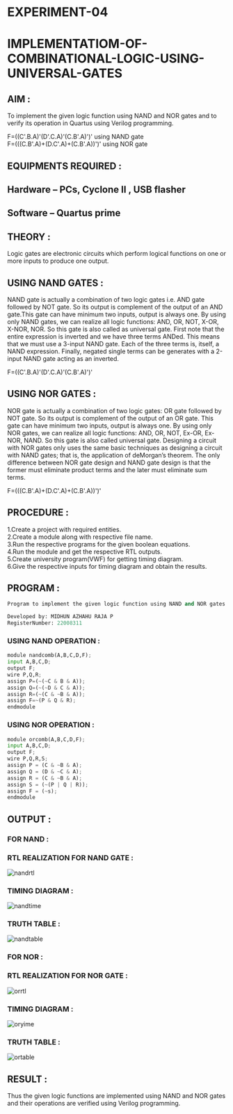 # EXPERIMENT-04
# IMPLEMENTATIOM-OF-COMBINATIONAL-LOGIC-USING-UNIVERSAL-GATES
 
## AIM :

To implement the given logic function using NAND and NOR gates and to verify its operation in Quartus using Verilog 
programming.

F=((C'.B.A)'(D'.C.A)'(C.B'.A)')' using NAND gate  
F=(((C.B'.A)+(D.C'.A)+(C.B'.A))')' using NOR gate  
## EQUIPMENTS REQUIRED :
## Hardware – PCs, Cyclone II , USB flasher  
## Software – Quartus prime 


## THEORY : 

Logic gates are electronic circuits which perform logical functions on one or more inputs to produce one output. 

## USING NAND GATES : 

NAND gate is actually a combination of two logic gates i.e. AND gate followed by NOT gate. So its output is complement of the output of an AND gate.This gate can have minimum two inputs, output is always one. By using only NAND gates, we can realize all logic functions: AND, OR, NOT, X-OR, X-NOR, NOR. So this gate is also called as universal gate. First note that the entire expression is inverted and we have three terms ANDed. This means that we must use a 3-input NAND gate. Each of the three terms is, itself, a NAND expression. Finally, negated single terms can be generates with a 2-input NAND gate acting as an inverted.

F=((C'.B.A)'(D'.C.A)'(C.B'.A)')'

## USING NOR GATES :

NOR gate is actually a combination of two logic gates: OR gate followed by NOT gate. So its output is complement of the output of an OR gate. This gate can have minimum two inputs, output is always one. By using only NOR gates, we can realize all logic functions: AND, OR, NOT, Ex-OR, Ex-NOR, NAND. So this gate is also called universal gate. Designing a circuit with NOR gates only uses the same basic techniques as designing a circuit with NAND gates; that is, the application of deMorgan’s theorem. The only difference between NOR gate design and NAND gate design is that the former must eliminate product terms and the later must eliminate sum terms.

F=(((C.B'.A)+(D.C'.A)+(C.B'.A))')'

## PROCEDURE :

1.Create a project with required entities.  
2.Create a module along with respective file name.  
3.Run the respective programs for the given boolean equations.  
4.Run the module and get the respective RTL outputs.  
5.Create university program(VWF) for getting timing diagram.  
6.Give the respective inputs for timing diagram and obtain the results.  

## PROGRAM :
```python
Program to implement the given logic function using NAND and NOR gates and to verify its operations in quartus using Verilog programming. 

Developed by: MIDHUN AZHAHU RAJA P 
RegisterNumber: 22008311
```
### USING NAND OPERATION :
```python
module nandcomb(A,B,C,D,F);
input A,B,C,D;
output F;
wire P,Q,R;
assign P=(~(~C & B & A));
assign Q=(~(~D & C & A));
assign R=(~(C & ~B & A));
assign F=~(P & Q & R);
endmodule
```
### USING NOR OPERATION :
```python
module orcomb(A,B,C,D,F);
input A,B,C,D;
output F;
wire P,Q,R,S;
assign P = (C & ~B & A);
assign Q = (D & ~C & A);
assign R = (C & ~B & A);
assign S = (~(P | Q | R));
assign F = (~s);
endmodule 
```
## OUTPUT :

### FOR NAND :

### RTL REALIZATION FOR NAND GATE :

![nandrtl](https://user-images.githubusercontent.com/118054670/215305686-10a4175d-458e-4d24-9f75-d23d71d00c69.png)

### TIMING DIAGRAM : 

![nandtime](https://user-images.githubusercontent.com/118054670/215305694-03cf20a1-2de2-4bbf-9f9c-091c08911b72.png)

### TRUTH TABLE :

![nandtable](https://user-images.githubusercontent.com/118054670/215305702-b45f909f-9800-412d-87a4-d051baa2ec5e.png)


### FOR NOR :

### RTL REALIZATION FOR NOR GATE :

![orrtl](https://user-images.githubusercontent.com/118054670/215305706-512ce5e1-2a24-4e36-80d0-2fa8035d1628.png)


### TIMING DIAGRAM : 

![oryime](https://user-images.githubusercontent.com/118054670/215305727-4ea13787-0f88-4f0b-bb10-fe594c404b64.png)


### TRUTH TABLE :

![ortable](https://user-images.githubusercontent.com/118054670/215305733-d7ab0a67-ee09-49ed-ba11-9cd538cb4726.png)


## RESULT :

Thus the given logic functions are implemented using NAND and NOR gates and their operations are verified using Verilog programming.
